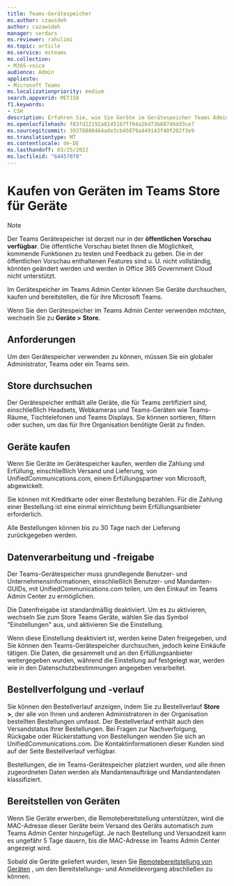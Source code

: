```yaml
---
title: Teams-Gerätespeicher
ms.author: czawideh
author: cazawideh
manager: serdars
ms.reviewer: rahulimi
ms.topic: article
ms.service: msteams
ms.collection:
- M365-voice
audience: Admin
appliesto:
- Microsoft Teams
ms.localizationpriority: medium
search.appverid: MET150
f1.keywords:
- CSH
description: Erfahren Sie, wie Sie Geräte im Gerätespeicher Teams Admin Center durchsuchen und kaufen.
ms.openlocfilehash: f83fd22192a8145167ff04a2bd73b88746dd3ce7
ms.sourcegitcommit: 39378888464ade3cb45879a449143f40f202f3e9
ms.translationtype: MT
ms.contentlocale: de-DE
ms.lasthandoff: 03/25/2022
ms.locfileid: "64457078"
---
```

# <a name="purchase-devices-in-the-teams-device-store"></a>Kaufen von Geräten im Teams Store für Geräte

>[!NOTE]
>Der Teams Gerätespeicher ist derzeit nur in der **öffentlichen Vorschau verfügbar**. Die öffentliche Vorschau bietet Ihnen die Möglichkeit, kommende Funktionen zu testen und Feedback zu geben. Die in der öffentlichen Vorschau enthaltenen Features sind u. U. nicht vollständig, könnten geändert werden und werden in Office 365 Government Cloud nicht unterstützt.

Im Gerätespeicher im Teams Admin Center können Sie Geräte durchsuchen, kaufen und bereitstellen, die für ihre Microsoft Teams.  

 Wenn Sie den Gerätespeicher im Teams Admin Center verwenden möchten, wechseln Sie zu **Geräte > Store**.

## <a name="requirements"></a>Anforderungen

Um den Gerätespeicher verwenden zu können, müssen Sie ein globaler Administrator, Teams oder ein Teams sein.

## <a name="browse-the-store"></a>Store durchsuchen

Der Gerätespeicher enthält alle Geräte, die für Teams zertifiziert sind, einschließlich Headsets, Webkameras und Teams-Geräten wie Teams-Räume, Tischtelefonen und Teams Displays. Sie können sortieren, filtern oder suchen, um das für Ihre Organisation benötigte Gerät zu finden.

## <a name="purchase-devices"></a>Geräte kaufen

Wenn Sie Geräte im Gerätespeicher kaufen, werden die Zahlung und Erfüllung, einschließlich Versand und Lieferung, von UnifiedCommunications.com, einem Erfüllungspartner von Microsoft, abgewickelt.  

Sie können mit Kreditkarte oder einer Bestellung bezahlen. Für die Zahlung einer Bestellung ist eine einmal einrichtung beim Erfüllungsanbieter erforderlich.

Alle Bestellungen können bis zu 30 Tage nach der Lieferung zurückgegeben werden.

## <a name="data-handling-and-sharing"></a>Datenverarbeitung und -freigabe

Der Teams-Gerätespeicher muss grundlegende Benutzer- und Unternehmensinformationen, einschließlich Benutzer- und Mandanten-GUIDs, mit UnifiedCommunications.com teilen, um den Einkauf im Teams Admin Center zu ermöglichen.

Die Datenfreigabe ist standardmäßig deaktiviert. Um es zu aktivieren, wechseln Sie zum Store Teams Geräte, wählen Sie das Symbol "Einstellungen" aus, und aktivieren Sie die Einstellung.  

Wenn diese Einstellung deaktiviert ist, werden keine Daten freigegeben, und Sie können den Teams-Gerätespeicher durchsuchen, jedoch keine Einkäufe tätigen. Die Daten, die gesammelt und an den Erfüllungsanbieter weitergegeben wurden, während die Einstellung auf festgelegt war, werden wie in den Datenschutzbestimmungen angegeben verarbeitet.

## <a name="order-tracking-and-history"></a>Bestellverfolgung und -verlauf

Sie können den Bestellverlauf anzeigen, indem Sie zu Bestellverlauf **Store >**, der alle von Ihnen und anderen Administratoren in der Organisation bestellten Bestellungen umfasst. Der Bestellverlauf enthält auch den Versandstatus Ihrer Bestellungen. Bei Fragen zur Nachverfolgung, Rückgabe oder Rückerstattung von Bestellungen wenden Sie sich an UnifiedCommunications.com. Die Kontaktinformationen dieser Kunden sind auf der Seite Bestellverlauf verfügbar.

Bestellungen, die im Teams-Gerätespeicher platziert wurden, und alle ihnen zugeordneten Daten werden als Mandantenaufträge und Mandantendaten klassifiziert.

## <a name="provision-devices"></a>Bereitstellen von Geräten

Wenn Sie Geräte erwerben, die Remotebereitstellung unterstützen, wird die MAC-Adresse dieser Geräte beim Versand des Geräts automatisch zum Teams Admin Center hinzugefügt. Je nach Bestellung und Versandzeit kann es ungefähr 5 Tage dauern, bis die MAC-Adresse im Teams Admin Center angezeigt wird.

Sobald die Geräte geliefert wurden, lesen Sie [Remotebereitstellung von Geräten](remote-provision-remote-login.md#generate-a-verification-code) , um den Bereitstellungs- und Anmeldevorgang abschließen zu können.
